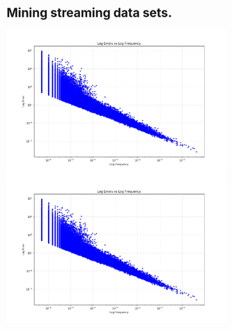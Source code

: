 # Mining streaming data sets.
![image](https://github.com/haoli94/Recommendation-System/blob/master/Mining%20Data%20Streams/largeDataLogErrors.png)
![image](https://github.com/haoli94/Recommendation-System/blob/master/Mining%20Data%20Streams/largeDataLogErrors.png)

